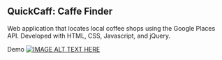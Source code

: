 ## QuickCaff: Caffe Finder

Web application that locates local coffee shops using the Google Places API.
Developed with HTML, CSS, Javascript, and jQuery.

Demo
[![IMAGE ALT TEXT HERE](http://img.youtube.com/vi/qmoTJBgHYXA/0.jpg)](http://www.youtube.com/watch?v=qmoTJBgHYXA)
